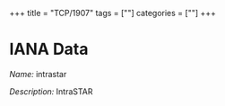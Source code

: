 +++
title = "TCP/1907"
tags = [""]
categories = [""]
+++

# IANA Data

_Name:_ intrastar

_Description:_ IntraSTAR

